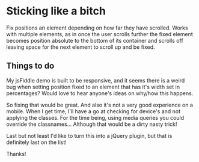 <h1>Sticking like a bitch</h1>
<p>Fix positions an element depending on how far they have scrolled. Works with multiple elements, as in once the user scrolls further the fixed element becomes position absolute to the bottom of its container and scrolls off leaving space for the next element to scroll up and be fixed.</p>
<h2>Things to do</h2>
<p>My jsFiddle demo is built to be responsive, and it seems there is a weird bug when setting position fixed to an element that has it's width set in percentages? Would love to hear anyone's ideas on why/how this happens.</p>
<p>So fixing that would be great. And also it's not a very good experience on a mobile. When I get time, I'll have a go at checking for device's and not applying the classes. For the time being, using media queries you could  override the classnames&hellip; Although that would be a dirty nasty trick!</p>
<p>Last but not least I'd like to turn this into a jQuery plugin, but that is definitely last on the list!</p>

<p>Thanks!</p>
